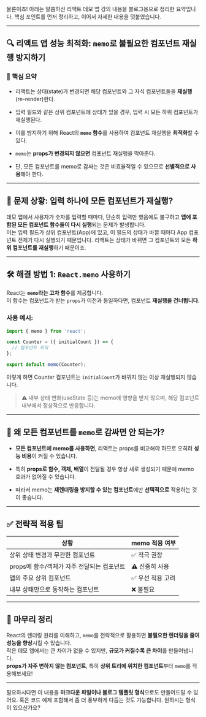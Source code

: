 물론이죠! 아래는 말씀하신 리액트 데모 앱 강의 내용을 블로그용으로 정리한 요약입니다. 핵심 포인트를 먼저 정리하고, 이어서 자세한 내용을 덧붙였습니다.

---

## 🔍 리액트 앱 성능 최적화: `memo`로 불필요한 컴포넌트 재실행 방지하기

### 📌 핵심 요약

- 리액트는 상태(state)가 변경되면 해당 컴포넌트와 그 자식 컴포넌트들을 **재실행**(re-render)한다.
    
- 입력 필드와 같은 상위 컴포넌트에 상태가 있을 경우, 입력 시 모든 하위 컴포넌트가 재실행된다.
    
- 이를 방지하기 위해 React의 **`memo` 함수**를 사용하여 컴포넌트 재실행을 **최적화**할 수 있다.
    
- `memo`는 **props가 변경되지 않으면** 컴포넌트 재실행을 막아준다.
    
- 단, 모든 컴포넌트를 memo로 감싸는 것은 비효율적일 수 있으므로 **선별적으로 사용**해야 한다.
    

---

## 🎯 문제 상황: 입력 하나에 모든 컴포넌트가 재실행?

데모 앱에서 사용자가 숫자를 입력할 때마다, 단순히 입력만 했음에도 불구하고 **앱에 포함된 모든 컴포넌트 함수들이 다시 실행**되는 문제가 발생합니다.  
이는 입력 필드가 상위 컴포넌트(App)에 있고, 이 필드의 상태가 바뀔 때마다 App 컴포넌트 전체가 다시 실행되기 때문입니다. 리액트는 상태가 바뀌면 그 컴포넌트와 모든 **하위 컴포넌트를 재실행**하기 때문이죠.

---

## 🛠 해결 방법 1: `React.memo` 사용하기

React는 **`memo`라는 고차 함수**를 제공합니다.  
이 함수는 컴포넌트가 받는 `props`가 이전과 동일하다면, 컴포넌트 **재실행을 건너뜁니다**.

### 사용 예시:

```jsx
import { memo } from 'react';

const Counter = ({ initialCount }) => {
  // 컴포넌트 로직
};

export default memo(Counter);
```

이렇게 하면 Counter 컴포넌트는 `initialCount`가 바뀌지 않는 이상 재실행되지 않습니다.

> ⚠️ 내부 상태 변화(useState 등)는 memo에 영향을 받지 않으며, 해당 컴포넌트 내부에서 정상적으로 반응합니다.

---

## 🎯 왜 모든 컴포넌트를 `memo`로 감싸면 안 되는가?

- **모든 컴포넌트에 memo를 사용하면**, 리액트는 props를 비교해야 하므로 오히려 **성능 비용**이 커질 수 있습니다.
    
- 특히 **props로 함수, 객체, 배열**이 전달될 경우 항상 새로 생성되기 때문에 memo 효과가 없어질 수 있습니다.
    
- 따라서 memo는 **재렌더링을 방지할 수 있는 컴포넌트**에만 **선택적으로** 적용하는 것이 좋습니다.
    

---

## ✅ 전략적 적용 팁

| 상황                         | memo 적용 여부 |
| -------------------------- | ---------- |
| 상위 상태 변경과 무관한 컴포넌트         | ✅ 적극 권장    |
| props에 함수/객체가 자주 전달되는 컴포넌트 | ⚠️ 신중히 사용  |
| 앱의 주요 상위 컴포넌트              | ✅ 우선 적용 고려 |
| 내부 상태만으로 동작하는 컴포넌트         | ❌ 불필요      |

---

## 💬 마무리 정리

React의 렌더링 원리를 이해하고, `memo`를 전략적으로 활용하면 **불필요한 렌더링을 줄여 성능을 향상**시킬 수 있습니다.  
작은 데모 앱에서는 큰 차이가 없을 수 있지만, **규모가 커질수록 큰 차이**를 만들어냅니다.  
**props가 자주 변하지 않는 컴포넌트**, 특히 **상위 트리에 위치한 컴포넌트**부터 `memo`를 적용해보세요!

---

필요하시다면 이 내용을 **마크다운 파일이나 블로그 템플릿 형식**으로도 만들어드릴 수 있어요. 혹은 코드 예제 포함해서 좀 더 풍부하게 다듬는 것도 가능합니다. 원하시는 형식이 있으신가요?